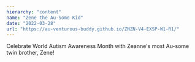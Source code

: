 ```yaml
---
hierarchy: "content"
name: "Zene the Au-Some Kid"
date: "2022-03-28"
url: "https://au-venturous-buddy.github.io/ZNZN-V4-EXSP-W1-R1/"
---
```


Celebrate World Autism Awareness Month with Zeanne's most Au-some twin brother, Zene!
